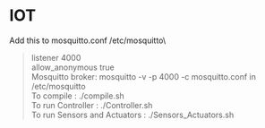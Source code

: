 # IOT
Add this to mosquitto.conf /etc/mosquitto\
>listener 4000\
>allow_anonymous true\
Mosquitto broker: mosquitto -v -p 4000 -c mosquitto.conf in /etc/mosquitto\
To compile : ./compile.sh\
To run Controller : ./Controller.sh\
To run Sensors and Actuators : ./Sensors_Actuators.sh